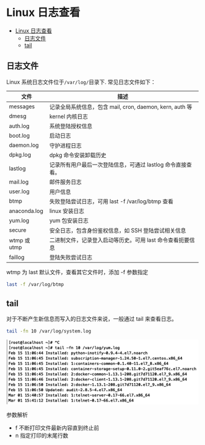 # Linux 日志查看

<!-- @import "[TOC]" {cmd="toc" depthFrom=1 depthTo=6 orderedList=false} -->

<!-- code_chunk_output -->

- [Linux 日志查看](#linux-日志查看)
  - [日志文件](#日志文件)
  - [tail](#tail)

<!-- /code_chunk_output -->

## 日志文件

Linux 系统日志文件位于`/var/log/`目录下.
常见日志文件如下：

| 文件         | 描述                                                        |
| ------------ | ----------------------------------------------------------- |
| messages     | 记录全局系统信息，包含 mail, cron, daemon, kern, auth 等    |
| dmesg        | kernel 内核日志                                             |
| auth.log     | 系统登陆授权信息                                            |
| boot.log     | 启动日志                                                    |
| daemon.log   | 守护进程日志                                                |
| dpkg.log     | dpkg 命令安装卸载历史                                       |
| lastlog      | 记录所有用户最后一次登陆信息，可通过 lastlog 命令直接查看。 |
| mail.log     | 邮件服务日志                                                |
| user.log     | 用户信息                                                    |
| btmp         | 失败登陆尝试日志，可用 last -f /var/log/btmp 查看           |
| anaconda.log | linux 安装日志                                              |
| yum.log      | yum 包安装日志                                              |
| secure       | 安全日志，包含身份鉴权信息，如 SSH 登陆尝试相关信息         |
| wtmp 或 utmp | 二进制文件，记录登入启动等历史。可用 last 命令查看扼要信息  |
| faillog      | 登陆失败尝试日志                                            |

wtmp 为 last 默认文件，查看其它文件时，添加 -f 参数指定

```sh
last -f /var/log/btmp
```

## tail

对于不断产生新信息而写入的日志文件来说，一般通过 tail 来查看日志。

```sh
tail -fn 10 /var/log/system.log

```

![Linux日志查看20220316172232](https://raw.githubusercontent.com/skylinety/blog-pics/master/imgs/Linux%E6%97%A5%E5%BF%97%E6%9F%A5%E7%9C%8B20220316172232.png)

参数解析

- f
  不断打印文件最新内容直到终止前
- n
  指定打印的末尾行数
